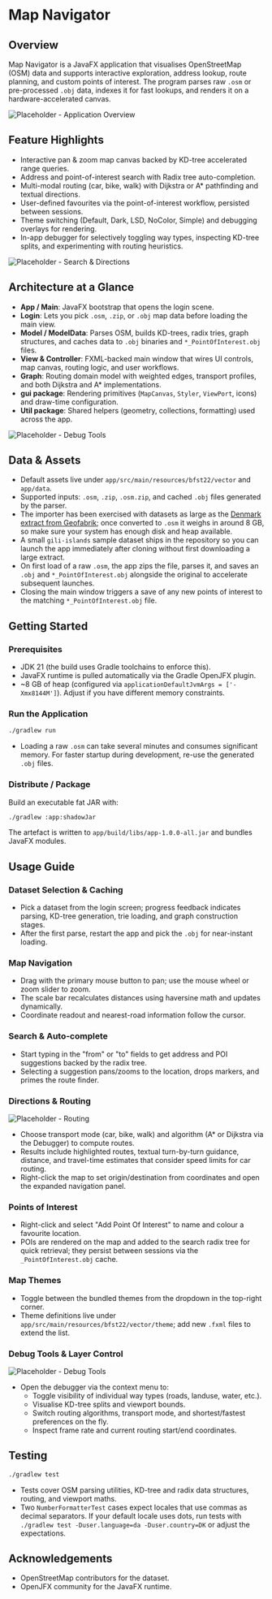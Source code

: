 # Map Navigator

## Overview
Map Navigator is a JavaFX application that visualises OpenStreetMap (OSM) data and supports interactive exploration, address lookup, route planning, and custom points of interest. The program parses raw `.osm` or pre-processed `.obj` data, indexes it for fast lookups, and renders it on a hardware-accelerated canvas.

![Placeholder - Application Overview](documentation/overview.png)

## Feature Highlights
- Interactive pan & zoom map canvas backed by KD-tree accelerated range queries.
- Address and point-of-interest search with Radix tree auto-completion.
- Multi-modal routing (car, bike, walk) with Dijkstra or A* pathfinding and textual directions.
- User-defined favourites via the point-of-interest workflow, persisted between sessions.
- Theme switching (Default, Dark, LSD, NoColor, Simple) and debugging overlays for rendering.
- In-app debugger for selectively toggling way types, inspecting KD-tree splits, and experimenting with routing heuristics.

![Placeholder - Search & Directions](docs/images/search-directions.png)

## Architecture at a Glance
- **App / Main**: JavaFX bootstrap that opens the login scene.
- **Login**: Lets you pick `.osm`, `.zip`, or `.obj` map data before loading the main view.
- **Model / ModelData**: Parses OSM, builds KD-trees, radix tries, graph structures, and caches data to `.obj` binaries and `*_PointOfInterest.obj` files.
- **View & Controller**: FXML-backed main window that wires UI controls, map canvas, routing logic, and user workflows.
- **Graph**: Routing domain model with weighted edges, transport profiles, and both Dijkstra and A* implementations.
- **gui package**: Rendering primitives (`MapCanvas`, `Styler`, `ViewPort`, icons) and draw-time configuration.
- **Util package**: Shared helpers (geometry, collections, formatting) used across the app.

![Placeholder - Debug Tools](documentation/debugger.png)

## Data & Assets
- Default assets live under `app/src/main/resources/bfst22/vector` and `app/data`.
- Supported inputs: `.osm`, `.zip`, `.osm.zip`, and cached `.obj` files generated by the parser.
- The importer has been exercised with datasets as large as the [Denmark extract from Geofabrik](https://download.geofabrik.de/europe/denmark.html); once converted to `.osm` it weighs in around 8 GB, so make sure your system has enough disk and heap available.
- A small `gili-islands` sample dataset ships in the repository so you can launch the app immediately after cloning without first downloading a large extract.
- On first load of a raw `.osm`, the app zips the file, parses it, and saves an `.obj` and `*_PointOfInterest.obj` alongside the original to accelerate subsequent launches.
- Closing the main window triggers a save of any new points of interest to the matching `*_PointOfInterest.obj` file.

## Getting Started

### Prerequisites
- JDK 21 (the build uses Gradle toolchains to enforce this).
- JavaFX runtime is pulled automatically via the Gradle OpenJFX plugin.
- ~8 GB of heap (configured via `applicationDefaultJvmArgs = ['-Xmx8144M']`). Adjust if you have different memory constraints.

### Run the Application
```bash
./gradlew run
```
- Loading a raw `.osm` can take several minutes and consumes significant memory. For faster startup during development, re-use the generated `.obj` files.

### Distribute / Package
Build an executable fat JAR with:
```bash
./gradlew :app:shadowJar
```
The artefact is written to `app/build/libs/app-1.0.0-all.jar` and bundles JavaFX modules.

## Usage Guide

### Dataset Selection & Caching
- Pick a dataset from the login screen; progress feedback indicates parsing, KD-tree generation, trie loading, and graph construction stages.
- After the first parse, restart the app and pick the `.obj` for near-instant loading.

### Map Navigation
- Drag with the primary mouse button to pan; use the mouse wheel or zoom slider to zoom.
- The scale bar recalculates distances using haversine math and updates dynamically.
- Coordinate readout and nearest-road information follow the cursor.

### Search & Auto-complete
- Start typing in the "from" or "to" fields to get address and POI suggestions backed by the radix tree.
- Selecting a suggestion pans/zooms to the location, drops markers, and primes the route finder.

### Directions & Routing
![Placeholder - Routing](documentation/pathfind.png)
- Choose transport mode (car, bike, walk) and algorithm (A* or Dijkstra via the Debugger) to compute routes.
- Results include highlighted routes, textual turn-by-turn guidance, distance, and travel-time estimates that consider speed limits for car routing.
- Right-click the map to set origin/destination from coordinates and open the expanded navigation panel.

### Points of Interest
- Right-click and select "Add Point Of Interest" to name and colour a favourite location.
- POIs are rendered on the map and added to the search radix tree for quick retrieval; they persist between sessions via the `_PointOfInterest.obj` cache.

### Map Themes
- Toggle between the bundled themes from the dropdown in the top-right corner.
- Theme definitions live under `app/src/main/resources/bfst22/vector/theme`; add new `.fxml` files to extend the list.

### Debug Tools & Layer Control
![Placeholder - Debug Tools](documentation/debugger.png)
- Open the debugger via the context menu to:
  - Toggle visibility of individual way types (roads, landuse, water, etc.).
  - Visualise KD-tree splits and viewport bounds.
  - Switch routing algorithms, transport mode, and shortest/fastest preferences on the fly.
  - Inspect frame rate and current routing start/end coordinates.

## Testing
```bash
./gradlew test
```
- Tests cover OSM parsing utilities, KD-tree and radix data structures, routing, and viewport maths.
- Two `NumberFormatterTest` cases expect locales that use commas as decimal separators. If your default locale uses dots, run tests with `./gradlew test -Duser.language=da -Duser.country=DK` or adjust the expectations.

## Acknowledgements
- OpenStreetMap contributors for the dataset.
- OpenJFX community for the JavaFX runtime.